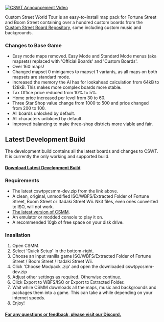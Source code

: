 [![CSWT Announcement Video](https://media.discordapp.net/attachments/708085079980900476/976518362295316510/FTDV7BlaIAAtYyq.jpg)](https://www.youtube.com/watch?v=FBLjEDI3qWQ)

Custom Street World Tour is an easy-to-install map pack for Fortune Street and Boom Street containing over a hundred custom boards from the [Custom Street Board Repository](https://fortunestreetmodding.github.io/maps), some including custom music and backgrounds.

### Changes to Base Game

- Easy mode maps removed. Easy Mode and Standard Mode menus (aka mapsets) replaced with 'Official Boards' and 'Custom Boards'.
- Over 160 maps!
- Changed mapset 0 minigames to mapset 1 variants, as all maps on both mapsets are standard mode.
- Increased the memory the AI has for lookahead calculation from 64kB to 128kB. This makes more complex boards more stable.
- Tax Office price reduced from 10% to 5%.
- Home price increased per level from 30 to 60.
- Three Star Shop value change from 1000 to 500 and price changed from 200 to 100.
- All boards unlocked by default.
- All characters unlokced by default.
- Improved balancing to make three-shop districts more viable and fair.

## Latest Development Build

The development build contains all the latest boards and changes to CSWT. It is currently the only working and supported build.

#### [Download Latest Development Build](https://nikkums.io/cswt/Builds/cswtpycsmm-dev.zip)

### Requirements

- The latest cswtpycsmm-dev.zip from the link above.
- A clean, original, unmodified ISO/WBFS/Extracted Folder of Fortune Street, Boom Street or Itadaki Street Wii. Nkit files, even ones converted to ISO, will not work.
- [The latest version of CSMM](https://github.com/FortuneStreetModding/csmm-qt/releases/latest).
- An emulator or modded console to play it on.
- A recommended 10gb of free space on your disk drive.

### Insallation

1. Open CSMM.
2. Select 'Quick Setup' in the bottom-right.
3. Choose an input vanilla game ISO/WBFS/Extracted Folder of Fortune Street / Boom Street / Itadaki Street Wii.
4. Click 'Choose Modpack .zip' and open the downloaded cswtpycsmm-dev.zip
5. Adjust other settings as required. Otherwise continue.
6. Click Export to WBFS/ISO or Export to Extracted Folder.
7. Wait while CSMM downloads all the maps, music and backgrounds and packages them into a game. This can take a while depending on your internet speeds.
8. Enjoy!

#### [For any questions or feedback, please visit our Discord.](https://discord.gg/DE9Hn7T)
